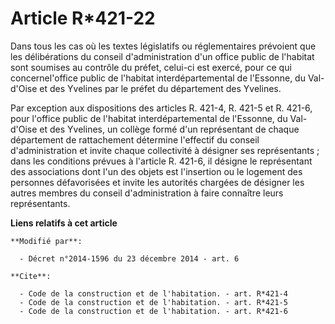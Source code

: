 # Article R*421-22

Dans tous les cas où les textes législatifs ou réglementaires prévoient que les délibérations du conseil d'administration
d'un office public de l'habitat sont soumises au contrôle du préfet, celui-ci est exercé, pour ce qui concernel'office public
de l'habitat interdépartemental de l'Essonne, du Val-d'Oise et des Yvelines par le préfet du département des Yvelines. 

Par exception aux dispositions des articles R. 421-4, R. 421-5 et R. 421-6, pour l'office public de l'habitat
interdépartemental de l'Essonne, du Val-d'Oise et des Yvelines, un collège formé d'un représentant de chaque département de
rattachement détermine l'effectif du conseil d'administration et invite chaque collectivité à désigner ses représentants ;
dans les conditions prévues à l'article R. 421-6, il désigne le représentant des associations dont l'un des objets est
l'insertion ou le logement des personnes défavorisées et invite les autorités chargées de désigner les autres membres du
conseil d'administration à faire connaître leurs représentants.

**Liens relatifs à cet article**

	**Modifié par**:

	  - Décret n°2014-1596 du 23 décembre 2014 - art. 6

	**Cite**:

	  - Code de la construction et de l'habitation. - art. R*421-4
	  - Code de la construction et de l'habitation. - art. R*421-5
	  - Code de la construction et de l'habitation. - art. R*421-6
